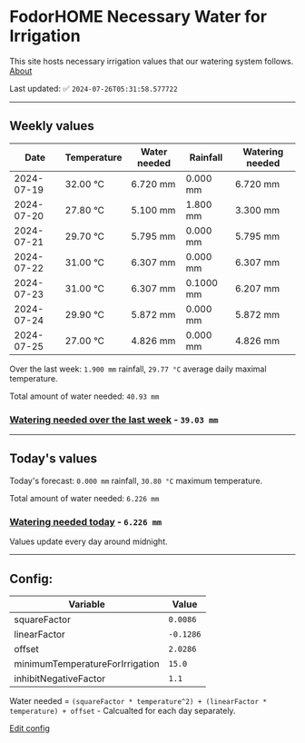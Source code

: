 # FodorHOME Necessary Water for Irrigation

This site hosts necessary irrigation values that our watering system follows. [About](https://github.com/redyau/irrigation)

Last updated: ✅ `2024-07-26T05:31:58.577722`

---

## Weekly values

| Date | Temperature | Water needed | Rainfall | Watering needed |
|-----|-----|-----|-----|-----|
| 2024-07-19 | 32.00 °C | 6.720 mm | 0.000 mm | 6.720 mm |
| 2024-07-20 | 27.80 °C | 5.100 mm | 1.800 mm | 3.300 mm |
| 2024-07-21 | 29.70 °C | 5.795 mm | 0.000 mm | 5.795 mm |
| 2024-07-22 | 31.00 °C | 6.307 mm | 0.000 mm | 6.307 mm |
| 2024-07-23 | 31.00 °C | 6.307 mm | 0.1000 mm | 6.207 mm |
| 2024-07-24 | 29.90 °C | 5.872 mm | 0.000 mm | 5.872 mm |
| 2024-07-25 | 27.00 °C | 4.826 mm | 0.000 mm | 4.826 mm |


Over the last week: `1.900 mm` rainfall, `29.77 °C` average daily maximal temperature.

Total amount of water needed: `40.93 mm`

### [Watering needed over the last week](lastweek.txt) - `39.03 mm`

---

## Today's values

Today's forecast: `0.000 mm` rainfall, `30.80 °C` maximum temperature.

Total amount of water needed: `6.226 mm`

### [Watering needed today](today.txt) - `6.226 mm`

Values update every day around midnight.

---

## Config:

| Variable | Value |
|-----|-----|
| squareFactor | `0.0086` |
| linearFactor | `-0.1286` |
| offset | `2.0286` |
| minimumTemperatureForIrrigation | `15.0` |
| inhibitNegativeFactor | `1.1` |

Water needed = `(squareFactor * temperature^2) + (linearFactor * temperature) + offset` - Calcualted for each day separately.

[Edit config](https://github.com/RedyAu/irrigation/edit/main/config.json)
